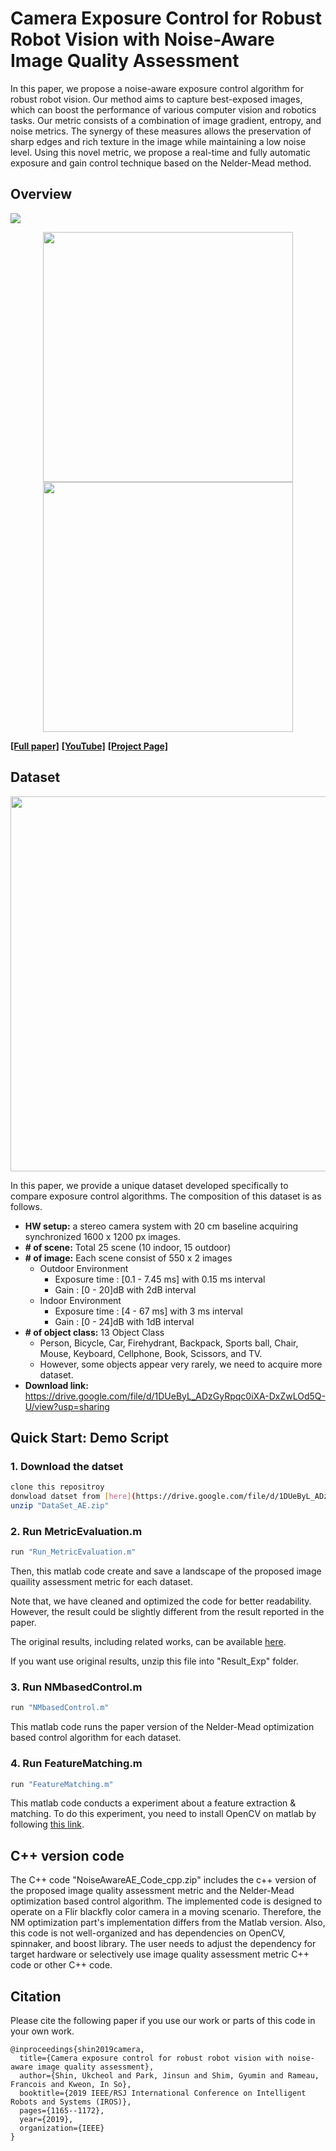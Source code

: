 # Camera Exposure Control for Robust Robot Vision with Noise-Aware Image Quality Assessment

In this paper, we propose a noise-aware exposure control algorithm for robust robot vision. Our method aims to capture best-exposed images, which can boost the performance of various computer vision and robotics tasks. Our metric consists of a combination of image gradient, entropy, and noise metrics. The synergy of these measures allows the preservation of sharp edges and rich texture in the image while maintaining a low noise level. 
Using this novel metric, we propose a real-time and fully automatic exposure and gain control technique based on the Nelder-Mead method. 

## Overview
![](media/Teaser.png)
<p align="center">
  <img src="media/NMcontrol.gif" width="400" />
  <img src="media/NMcontrol2.gif" width="400" />
</p>

[**[Full paper]**](https://arxiv.org/abs/1907.12646) [**[YouTube]**](https://www.youtube.com/watch?v=9ILFITEwNX0) [**[Project Page]**](https://sites.google.com/view/noise-aware-exposure-control/%ED%99%88)

## Dataset
<p align="center">
  <img src="media/Dataset.png" width="600" />
</p>

In this paper, we provide a unique dataset developed specifically to compare exposure control algorithms. 
The composition of this dataset is as follows.
- **HW setup:** a stereo camera system with 20 cm baseline acquiring synchronized 1600 x 1200 px images.
- **# of scene:** Total 25 scene (10 indoor, 15 outdoor)
- **# of image:** Each scene consist of 550 x 2 images
  - Outdoor Environment
    - Exposure time  : [0.1 - 7.45 ms] with 0.15 ms interval
    - Gain : [0 - 20]dB with 2dB interval
  - Indoor Environment
    - Exposure time  : [4 - 67 ms] with 3 ms interval
    - Gain : [0 - 24]dB with 1dB interval
- **# of object class:** 13 Object Class 
  - Person, Bicycle, Car, Firehydrant, Backpack, Sports ball, Chair, Mouse, Keyboard, Cellphone, Book, Scissors, and TV.
  - However, some objects appear very rarely, we need to acquire more dataset.
- **Download link:** https://drive.google.com/file/d/1DUeByL_ADzGyRpqc0iXA-DxZwLOd5Q-U/view?usp=sharing 


## Quick Start: Demo Script
### 1. Download the datset
```bash
clone this repositroy
donwload datset from [here](https://drive.google.com/file/d/1DUeByL_ADzGyRpqc0iXA-DxZwLOd5Q-U/view?usp=sharing)
unzip "DataSet_AE.zip"
```

### 2. Run MetricEvaluation.m
```bash
run "Run_MetricEvaluation.m"
```
Then, this matlab code create and save a landscape of the proposed image quaility assessment metric for each dataset.

Note that, we have cleaned and optimized the code for better readability. However, the result could be slightly different from the result reported in the paper.

The original results, including related works, can be available [here](https://drive.google.com/open?id=1arj7DjiY6gHdqbuLdzC1N4B2EANXYYTv).

If you want use original results, unzip this file into "Result_Exp" folder.

### 3. Run NMbasedControl.m
```bash
run "NMbasedControl.m"
```
This matlab code runs the paper version of the Nelder-Mead optimization based control algorithm for each dataset.


### 4. Run FeatureMatching.m
```bash
run "FeatureMatching.m"
```
This matlab code conducts a experiment about a feature extraction & matching.
To do this experiment, you need to install OpenCV on matlab by following [this link](https://github.com/kyamagu/mexopencv/wiki/Installation-%28Windows%2C-MATLAB%2C-OpenCV-3%29).

## C++ version code
The C++ code "NoiseAwareAE_Code_cpp.zip" includes the c++ version of the proposed image quality assessment metric and the Nelder-Mead optimization based control algorithm.
The implemented code is designed to operate on a Flir blackfly color camera in a moving scenario.
Therefore, the NM optimization part's implementation differs from the Matlab version.
Also, this code is not well-organized and has dependencies on OpenCV, spinnaker, and boost library.
The user needs to adjust the dependency for target hardware or selectively use image quality assessment metric C++ code or other C++ code.

## Citation
Please cite the following paper if you use our work or parts of this code in your own work.
```
@inproceedings{shin2019camera,
  title={Camera exposure control for robust robot vision with noise-aware image quality assessment},
  author={Shin, Ukcheol and Park, Jinsun and Shim, Gyumin and Rameau, Francois and Kweon, In So},
  booktitle={2019 IEEE/RSJ International Conference on Intelligent Robots and Systems (IROS)},
  pages={1165--1172},
  year={2019},
  organization={IEEE}
}
```
